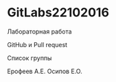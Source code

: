 ﻿# GitLabs22102016

Лабораторная работа

GitHub и Pull request

Список группы

Ерофеев А.Е.
Осипов Е.О.